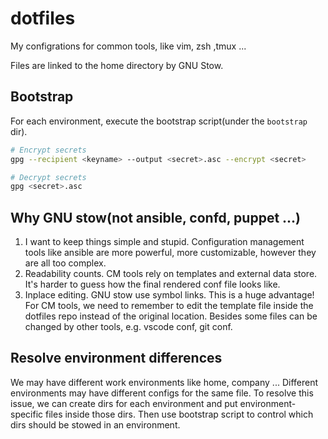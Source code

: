 dotfiles
========

My configrations for common tools, like vim, zsh ,tmux ...

Files are linked to the home directory by GNU Stow.

## Bootstrap

For each environment, execute the bootstrap script(under the `bootstrap` dir).

```bash
# Encrypt secrets
gpg --recipient <keyname> --output <secret>.asc --encrypt <secret> 

# Decrypt secrets
gpg <secret>.asc
```

## Why GNU stow(not ansible, confd, puppet ...)
1. I want to keep things simple and stupid. Configuration management tools like ansible are more powerful, more customizable, however they are all too complex.
2. Readability counts. CM tools rely on templates and external data store. It's harder to guess how the final rendered conf file looks like.
3. Inplace editing. GNU stow use symbol links. This is a huge advantage! For CM tools, we need to remember to edit the template file inside the dotfiles repo instead of the original location. Besides some files can be changed by other tools, e.g. vscode conf, git conf.


## Resolve environment differences
We may have different work environments like home, company ... Different environments may have different configs for the same file. To resolve this issue,
we can create dirs for each environment and put environment-specific files inside those dirs. Then use bootstrap script to control which dirs should be stowed in an environment.
 